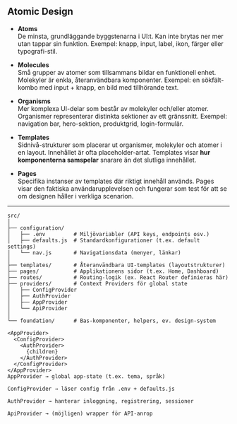 ## Atomic Design 

- **Atoms**  
    De minsta, grundläggande byggstenarna i UI:t. Kan inte brytas ner mer utan tappar sin funktion. Exempel: knapp, input, label, ikon, färger eller typografi-stil.
    
- **Molecules**  
    Små grupper av atomer som tillsammans bildar en funktionell enhet. Molekyler är enkla, återanvändbara komponenter. Exempel: en sökfält-kombo med input + knapp, en bild med tillhörande text.
    
- **Organisms**  
    Mer komplexa UI-delar som består av molekyler och/eller atomer. Organismer representerar distinkta sektioner av ett gränssnitt. Exempel: navigation bar, hero-sektion, produktgrid, login-formulär.
    
- **Templates**  
    Sidnivå-strukturer som placerar ut organismer, molekyler och atomer i en layout. Innehållet är ofta placeholder-artat. Templates visar **hur komponenterna samspelar** snarare än det slutliga innehållet.
    
- **Pages**  
    Specifika instanser av templates där riktigt innehåll används. Pages visar den faktiska användarupplevelsen och fungerar som test för att se om designen håller i verkliga scenarion.


---


```
src/
│
├── configuration/
│   ├── .env         # Miljövariabler (API keys, endpoints osv.)
│   ├── defaults.js  # Standardkonfigurationer (t.ex. default settings)
│   └── nav.js       # Navigationsdata (menyer, länkar)
│
├── templates/       # Återanvändbara UI-templates (layoutstrukturer)
├── pages/           # Applikationens sidor (t.ex. Home, Dashboard)
├── routes/          # Routing-logik (ex. React Router definieras här)
├── providers/       # Context Providers för global state
│   ├── ConfigProvider
│   ├── AuthProvider
│   ├── AppProvider
│   └── ApiProvider
│
└── foundation/      # Bas-komponenter, helpers, ev. design-system

```
```
<AppProvider>
  <ConfigProvider>
    <AuthProvider>
      {children}
    </AuthProvider>
  </ConfigProvider>
</AppProvider>
AppProvider → global app-state (t.ex. tema, språk)

ConfigProvider → läser config från .env + defaults.js

AuthProvider → hanterar inloggning, registrering, sessioner

ApiProvider → (möjligen) wrapper för API-anrop
```
